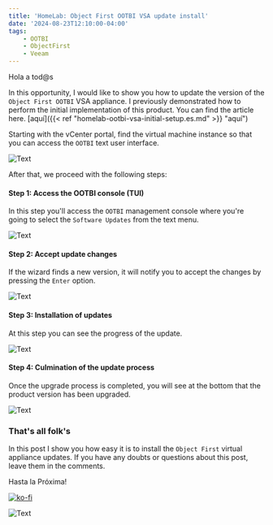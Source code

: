 ```yaml
---
title: 'HomeLab: Object First OOTBI VSA update install'
date: '2024-08-23T12:10:00-04:00'
tags:
    - OOTBI
    - ObjectFirst
    - Veeam
---
```


Hola a tod@s

In this opportunity, I would like to show you how to update the version of the `Object First OOTBI` VSA appliance. I previously demonstrated how to perform the initial implementation of this product. You can find the article here. [aquí]({{< ref "homelab-ootbi-vsa-initial-setup.es.md" >}} "aquí")

Starting with the vCenter portal, find the virtual machine instance so that you can access the `OOTBI` text user interface.

![Text](/img/2024/homelab-ootbi-update-version/OOTBI-vcenter-Console.webp)

After that, we proceed with the following steps:

#### Step 1: Access the OOTBI console (TUI)

In this step you'll access the `OOTBI` management console where you're going to select the `Software Updates` from the text menu.

![Text](/img/2024/homelab-ootbi-update-version/OOTBI-Update-00.webp)

#### Step 2: Accept update changes

If the wizard finds a new version, it will notify you to accept the changes by pressing the `Enter` option.

![Text](/img/2024/homelab-ootbi-update-version/OOTBI-Update-01.webp)

#### Step 3: Installation of updates

At this step you can see the progress of the update.

![Text](/img/2024/homelab-ootbi-update-version/OOTBI-Update-02.webp)

#### Step 4: Culmination of the update process

Once the upgrade process is completed, you will see at the bottom that the product version has been upgraded.

![Text](/img/2024/homelab-ootbi-update-version/OOTBI-Update-03.webp)

### That's all folk's

In this post I show you how easy it is to install the `Object First` virtual appliance updates. If you have any doubts or questions about this post, leave them in the comments.

Hasta la Próxima!

[![ko-fi](https://ko-fi.com/img/githubbutton_sm.svg)](https://ko-fi.com/F1F8DEV80)

![Text](/img/2024/homelab-ootbi-update-version/HastaLuegoJirafales.webp#center)
